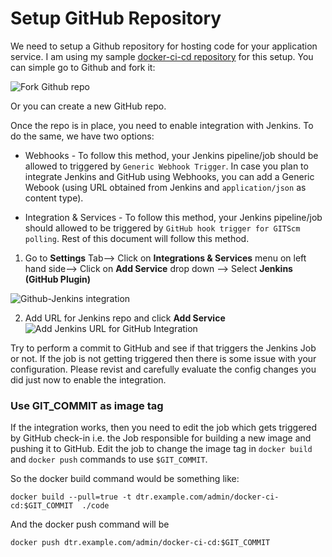 # Setup GitHub Repository 

We need to setup a Github repository for hosting code for your application service. I am using my sample [docker-ci-cd repository](https://github.com/sameerkasi200x/docker-ci-cd) for this setup. You can simple go to Github and fork it:

![Fork Github repo](https://raw.githubusercontent.com/sameerkasi200x/docker-gchat-bot/master/images/github-fork-repo.png)

Or you can create a new GitHub repo.

Once the repo is in place, you need to enable integration with Jenkins. To do the same, we have two options:

+ Webhooks - To follow this method, your Jenkins pipeline/job should be allowed to triggered by ```Generic Webhook Trigger```. In case you plan to integrate Jenkins and GitHub using Webhooks, you can add a Generic Webook (using URL obtained from Jenkins and ```application/json``` as content type).

+ Integration & Services -  To follow this method, your Jenkins pipeline/job should allowed to be triggered by ```GitHub hook trigger for GITScm polling```. Rest of this document will follow this method.

1. Go to **Settings** Tab--> Click on **Integrations & Services** menu on left hand side--> Click on **Add Service** drop down --> Select **Jenkins (GitHub Plugin)**

![Github-Jenkins integration](https://raw.githubusercontent.com/sameerkasi200x/docker-gchat-bot/master/images/github-service-integration.png)

2. Add URL for Jenkins repo and click **Add Service**
![Add Jenkins URL for GitHub Integration](https://raw.githubusercontent.com/sameerkasi200x/docker-gchat-bot/master/images/github-service-integration-step-2.png)

Try to perform a commit to GitHub and see if that triggers the Jenkins Job or not. If the job is not getting triggered then there is some issue with your configuration. Please revist and carefully evaluate the config changes you did just now to enable the integration.


### Use GIT_COMMIT as image tag
If the integration works, then you need to edit the job which gets triggered by GitHub check-in i.e. the Job responsible for building a new image and pushing it to GitHub. Edit the job to change the image tag in ```docker build ``` and ```docker push``` commands to use ```$GIT_COMMIT```.

So the docker build command would be something like:

```docker build --pull=true -t dtr.example.com/admin/docker-ci-cd:$GIT_COMMIT  ./code```

And the docker push command will be

```docker push dtr.example.com/admin/docker-ci-cd:$GIT_COMMIT```
